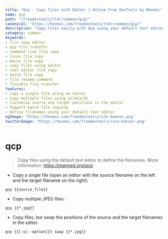 ```yaml
---
title: "Qcp - Copy Files with Editor | Online Free DevTools by Hexmos"
name: qcp
path: "/freedevtools/tldr/common/qcp/"
canonical: "https://hexmos.com/freedevtools/tldr/common/qcp/"
description: "Copy files easily with Qcp using your default text editor. Define source and target filenames quickly for efficient transfers. Free online tool, no registration required."
category: common
keywords:
- file copy editor
- qcp file transfer
- command line file copy
- linux file copy
- macos file copy
- copy files using editor
- text editor file copy
- batch file copy
- file rename command
- flexible file transfer
features:
- Copy a single file using an editor
- Copy multiple files using wildcards
- Customize source and target positions in the editor
- Support batch file copying
- Define filenames using your default text editor
ogImage: "https://hexmos.com/freedevtools/site-banner.png"
twitterImage: "https://hexmos.com/freedevtools/site-banner.png"
---
```


# qcp

> Copy files using the default text editor to define the filenames.
> More information: <https://manned.org/qcp>.

- Copy a single file (open an editor with the source filename on the left and the target filename on the right):

`qcp {{source_file}}`

- Copy multiple JPEG files:

`qcp {{*.jpg}}`

- Copy files, but swap the positions of the source and the target filenames in the editor:

`qcp {{[-o|--option]}} swap {{*.jpg}}`
